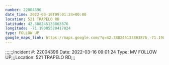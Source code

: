 ```yaml
---
number: 22004396
date_time: 2022-03-16T09:01:24+00:00
location: 521 TRAPELO RD
latitude: 42.388245133863876
longitude: -71.19005520417824
type: FOLLOW UP
google_maps_link: https://maps.google.com/?q=42.388245133863876,-71.19005520417824
---
```


;;;;;;Incident #: 22004396  Date: 2022-03-16 09:01:24  Type: MV FOLLOW UP;;;Location: 521 TRAPELO RD;;;
